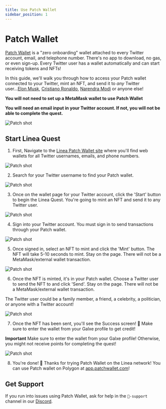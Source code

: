 ```yaml
---
title: Use Patch Wallet
sidebar_position: 1
---
```


# Patch Wallet
[Patch Wallet](https://linea.patchwallet.com/) is a "zero onboarding" wallet attached to every Twitter account, email, and telephone number. There's no app to download, no gas, or even sign-up. Every Twitter user has a wallet automatically and can start receiving tokens and NFTs!

In this guide, we'll walk you through how to access your Patch wallet connected to your Twitter, mint an NFT, and send it to *any* Twitter user...[Elon Musk](https://linea.patchwallet.com/twitter:elonmusk), [Cristiano Ronaldo](https://linea.patchwallet.com/twitter:cristiano), [Narendra Modi](https://linea.patchwallet.com/twitter:narendramodi) or anyone else!

**You will not need to set up a MetaMask wallet to use Patch Wallet**

**You will need an email input in your Twitter account. If not, you will not be able to complete the quest.**

![Patch shot](../../assets/patch/patch-twitter.png)

## Start Linea Quest
1. First, Navigate to the [Linea Patch Wallet site](https://linea.patchwallet.com) where you'll find web wallets for all Twitter usernames, emails, and phone numbers.

![Patch shot](../../assets/patch/patch-1.png)

2. Search for your Twitter username to find your Patch wallet.

![Patch shot](../../assets/patch/patch-2.png)

3. Once on the wallet page for your Twitter account, click the 'Start' button to begin the Linea Quest. You're going to mint an NFT and send it to any Twitter user. 

![Patch shot](../../assets/patch/patch-3.png)

4. Sign into your Twitter account. You must sign in to send transactions through your Patch wallet.

![Patch shot](../../assets/patch/patch-4.png)

5. Once signed in, select an NFT to mint and click the 'Mint' button. The NFT will take 5-10 seconds to mint. Stay on the page. There will not be a MetaMask/external wallet transaction.

![Patch shot](../../assets/patch/patch-5.png)

6. Once the NFT is minted, it's in your Patch wallet. Choose a Twitter user to send the NFT to and click 'Send'. Stay on the page. There will not be a MetaMask/external wallet transaction.

The Twitter user could be a family member, a friend, a celebrity, a politician, or anyone with a Twitter account!

![Patch shot](../../assets/patch/patch-6.png)

7. Once the NFT has been sent, you'll see the Success screen! 🥳 Make sure to enter the wallet from your Galxe profile to get credit!

**Important**
Make sure to enter the wallet from your Galxe profile! Otherwise, you might not receive points for completing the quest!

![Patch shot](../../assets/patch/patch-7.png)

8. You're done! 🥂 Thanks for trying Patch Wallet on the Linea network! You can use Patch wallet on Polygon at [app.patchwallet.com](https://app.patchwallet.com)!

## Get Support

If you run into issues using Patch Wallet, ask for help in the `🚩-support` channel in our [Discord](https://discord.gg/EAFPKSRyth).
